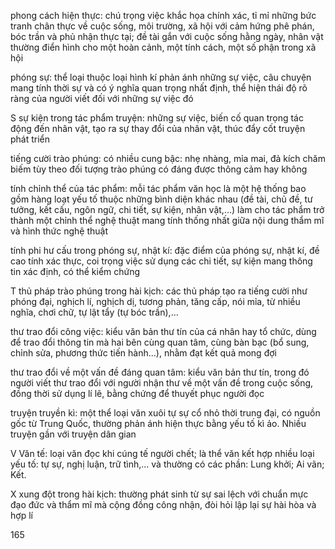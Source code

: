 phong cách hiện thực: chú trọng việc khắc họa chính xác, tỉ mỉ những bức tranh chân thực về cuộc sống, môi trường, xã hội với cảm hứng phê phán, bóc trần và phủ nhận thực tại; đề tài gắn với cuộc sống hằng ngày, nhân vật thường điển hình cho một hoàn cảnh, một tính cách, một số phận trong xã hội

phóng sự: thể loại thuộc loại hình kí phản ánh những sự việc, câu chuyện mang tính thời sự và có ý nghĩa quan trọng nhất định, thể hiện thái độ rõ ràng của người viết đối với những sự việc đó

S
sự kiện trong tác phẩm truyện: những sự việc, biến cố quan trọng tác động đến nhân vật, tạo ra sự thay đổi của nhân vật, thúc đẩy cốt truyện phát triển

tiếng cười trào phúng: có nhiều cung bậc: nhẹ nhàng, mỉa mai, đả kích chăm biếm tùy theo đối tượng trào phúng có đáng được thông cảm hay không

tính chỉnh thể của tác phẩm: mỗi tác phẩm văn học là một hệ thống bao gồm hàng loạt yếu tố thuộc những bình diện khác nhau (đề tài, chủ đề, tư tưởng, kết cấu, ngôn ngữ, chi tiết, sự kiện, nhân vật,...) làm cho tác phẩm trở thành một chỉnh thể nghệ thuật mang tính thống nhất giữa nội dung thẩm mĩ và hình thức nghệ thuật

tính phi hư cấu trong phóng sự, nhật kí: đặc điểm của phóng sự, nhật kí, đề cao tính xác thực, coi trọng việc sử dụng các chi tiết, sự kiện mang thông tin xác định, có thể kiểm chứng

T
thủ pháp trào phúng trong hài kịch: các thủ pháp tạo ra tiếng cười như phóng đại, nghịch lí, nghịch dị, tương phản, tăng cấp, nói mỉa, từ nhiều nghĩa, chơi chữ, tự lật tẩy (tự bóc trần),...

thư trao đổi công việc: kiểu văn bản thư tín của cá nhân hay tổ chức, dùng để trao đổi thông tin mà hai bên cùng quan tâm, cùng bàn bạc (bổ sung, chỉnh sửa, phương thức tiến hành...), nhằm đạt kết quả mong đợi

thư trao đổi về một vấn đề đáng quan tâm: kiểu văn bản thư tín, trong đó người viết thư trao đổi với người nhận thư về một vấn đề trong cuộc sống, đồng thời sử dụng lí lẽ, bằng chứng để thuyết phục người đọc

truyện truyền kì: một thể loại văn xuôi tự sự cổ nhỏ thời trung đại, có nguồn gốc từ Trung Quốc, thường phản ánh hiện thực bằng yếu tố kì ảo. Nhiều truyện gần với truyện dân gian

V
Văn tế: loại văn đọc khi cúng tế người chết; là thể văn kết hợp nhiều loại yếu tố: tự sự, nghị luận, trữ tình,... và thường có các phần: Lung khởi; Ai vãn; Kết.

X
xung đột trong hài kịch: thường phát sinh từ sự sai lệch với chuẩn mực đạo đức và thẩm mĩ mà cộng đồng công nhận, đòi hỏi lập lại sự hài hòa và hợp lí

165